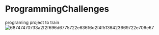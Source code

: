 # ProgrammingChallenges
programing project to train
![68747470733a2f2f696d6775722e636f6d2f4f5136423669722e706e67](https://github.com/user-attachments/assets/52fab3d7-1092-4ecb-ba76-0a1c56e3d74d)
